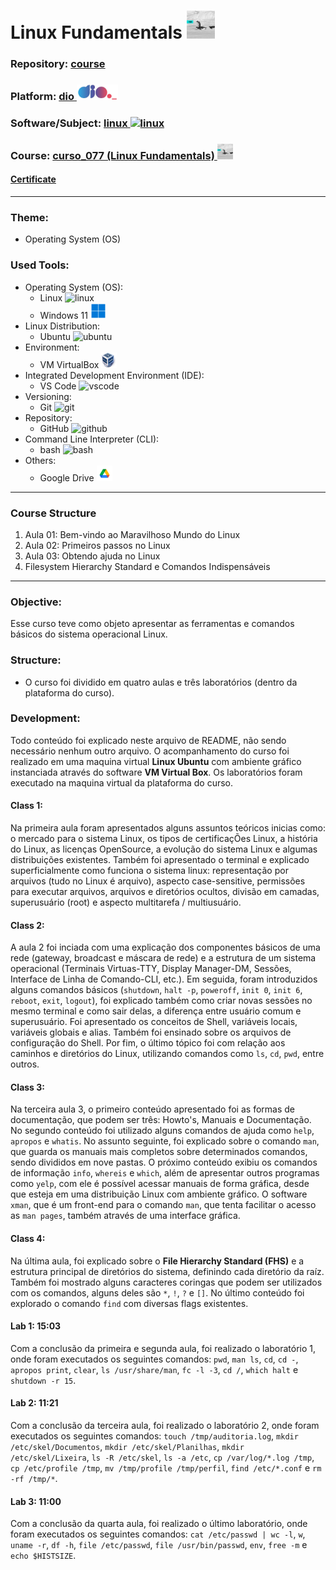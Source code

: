 # Linux Fundamentals   <img src="./0-aux/logo_course.jpg" alt="curso_077" width="auto" height="45">

### Repository: [course](../../../)   
### Platform: <a href="../../">dio   <img src="https://github.com/PedroHeeger/main/blob/main/0-aux/logos/plataforma/dio.jpeg" alt="dio" width="auto" height="25"></a>   
### Software/Subject: <a href="../">linux   <img src="https://cdn.jsdelivr.net/gh/devicons/devicon/icons/linux/linux-original.svg" alt="linux" width="auto" height="25"></a>
### Course: <a href="./">curso_077 (Linux Fundamentals)   <img src="./0-aux/logo_course.jpg" alt="curso_077" width="auto" height="25"></a>

#### <a href="https://github.com/PedroHeeger/main/blob/main/cert_ti/03-conclu/os/linux/(23-08-03)%20Cert%20Linux%20do%20Zero%20PH%20DIO.pdf">Certificate</a>

---

### Theme:
- Operating System (OS)

### Used Tools:
- Operating System (OS): 
  - Linux <img src="https://cdn.jsdelivr.net/gh/devicons/devicon/icons/linux/linux-original.svg" alt="linux" width="auto" height="25">
  - Windows 11 <img src="https://github.com/PedroHeeger/main/blob/main/0-aux/logos/software/windows11.png" alt="windows11" width="auto" height="25">
- Linux Distribution: 
  - Ubuntu <img src="https://cdn.jsdelivr.net/gh/devicons/devicon/icons/ubuntu/ubuntu-plain.svg" alt="ubuntu" width="auto" height="25">
- Environment: 
  - VM VirtualBox <img src="https://github.com/PedroHeeger/main/blob/main/0-aux/logos/software/vm_virtualbox.png" alt="vm_virtualbox" width="auto" height="25">
- Integrated Development Environment (IDE):
  - VS Code   <img src="https://cdn.jsdelivr.net/gh/devicons/devicon/icons/vscode/vscode-original.svg" alt="vscode" width="auto" height="25">
- Versioning: 
  - Git   <img src="https://cdn.jsdelivr.net/gh/devicons/devicon/icons/git/git-original.svg" alt="git" width="auto" height="25">
- Repository:
  - GitHub   <img src="https://cdn.jsdelivr.net/gh/devicons/devicon/icons/github/github-original.svg" alt="github" width="auto" height="25">
- Command Line Interpreter (CLI):
  - bash <img src="https://cdn.jsdelivr.net/gh/devicons/devicon/icons/bash/bash-original.svg" alt="bash" width="auto" height="25">
- Others:
  - Google Drive <img src="https://github.com/PedroHeeger/main/blob/main/0-aux/logos/software/google_drive.png" width="auto" height="25">

---

### Course Structure
1. Aula 01: Bem-vindo ao Maravilhoso Mundo do Linux
2. Aula 02: Primeiros passos no Linux
3. Aula 03: Obtendo ajuda no Linux
4. Filesystem Hierarchy Standard e Comandos Indispensáveis 

---

### Objective:
Esse curso teve como objeto apresentar as ferramentas e comandos básicos do sistema operacional Linux.

### Structure:
- O curso foi dividido em quatro aulas e três laboratórios (dentro da plataforma do curso).

### Development:

Todo conteúdo foi explicado neste arquivo de README, não sendo necessário nenhum outro arquivo. O acompanhamento do curso foi realizado em uma maquina virtual **Linux Ubuntu** com ambiente gráfico instanciada através do software **VM Virtual Box**. Os laboratórios foram executado na maquina virtual da plataforma do curso.

#### Class 1:
Na primeira aula foram apresentados alguns assuntos teóricos inicias como: o mercado para o sistema Linux, os tipos de certificaçÕes Linux, a história do Linux, as licenças OpenSource, a evolução do sistema Linux e algumas distribuições existentes. Também foi apresentado o terminal e explicado superficialmente como funciona o sistema linux: representação por arquivos (tudo no Linux é arquivo), aspecto case-sensitive, permissões para executar arquivos, arquivos e diretórios ocultos, divisão em camadas, superusuário (root) e aspecto multitarefa / multiusuário.

#### Class 2:
A aula 2 foi inciada com uma explicação dos componentes básicos de uma rede (gateway, broadcast e máscara de rede) e a estrutura de um sistema operacional (Terminais Virtuas-TTY, Display Manager-DM, Sessões, Interface de Linha de Comando-CLI, etc.). Em seguida, foram introduzidos alguns comandos básicos (`shutdown`, `halt -p`, `poweroff`, `init 0`, `init 6`, `reboot`, `exit`, `logout`), foi explicado também como criar novas sessões no mesmo terminal e como sair delas, a diferença entre usuário comum e superusuário. Foi apresentado os conceitos de Shell, variáveis locais, variáveis globais e alias. Também foi ensinado sobre os arquivos de configuração do Shell. Por fim, o último tópico foi com relação aos caminhos e diretórios do Linux, utilizando comandos como `ls`, `cd`, `pwd`, entre outros.

#### Class 3:

Na terceira aula 3, o primeiro conteúdo apresentado foi as formas de documentação, que podem ser três: Howto's, Manuais e Documentação. No segundo conteúdo foi utilizado alguns comandos de ajuda como `help`, `apropos` e `whatis`. No assunto seguinte, foi explicado sobre o comando `man`, que guarda os manuais mais completos sobre determinados comandos, sendo divididos em nove pastas. O próximo conteúdo exibiu os comandos de informação `info`, `whereis` e `which`, além de apresentar outros programas como `yelp`, com ele é possível acessar manuais de forma gráfica, desde que esteja em uma distribuição Linux com ambiente gráfico. O software `xman`, que é um front-end para o comando `man`, que tenta facilitar o acesso as `man pages`, também através de uma interface gráfica.

#### Class 4:

Na última aula, foi explicado sobre o **File Hierarchy Standard (FHS)** e a estrutura principal de diretórios do sistema, definindo cada diretório da raíz. Também foi mostrado alguns caracteres coringas que podem ser utilizados com os comandos, alguns deles são `*`, `!`, `?` e `[]`. No último conteúdo foi explorado o comando `find` com diversas flags existentes.

#### Lab 1: 15:03

Com a conclusão da primeira e segunda aula, foi realizado o laboratório 1, onde foram executados os seguintes comandos: `pwd`, `man ls`, `cd`, `cd -`, `apropos print`, `clear`, `ls /usr/share/man`, `fc -l -3`, `cd /`, `which halt` e `shutdown -r 15`.

#### Lab 2: 11:21

Com a conclusão da terceira aula, foi realizado o laboratório 2, onde foram executados os seguintes comandos: `touch /tmp/auditoria.log`, `mkdir /etc/skel/Documentos`, `mkdir /etc/skel/Planilhas`, `mkdir /etc/skel/Lixeira`, `ls -R /etc/skel`, `ls -a /etc`, `cp /var/log/*.log /tmp`, `cp /etc/profile /tmp`, `mv /tmp/profile /tmp/perfil`, `find /etc/*.conf` e `rm -rf /tmp/*`.

#### Lab 3: 11:00

Com a conclusão da quarta aula, foi realizado o último laboratório, onde foram executados os seguintes comandos: `cat /etc/passwd | wc -l`, `w`, `uname -r`, `df -h`, `file /etc/passwd`, `file /usr/bin/passwd`, `env`, `free -m` e `echo $HISTSIZE`.